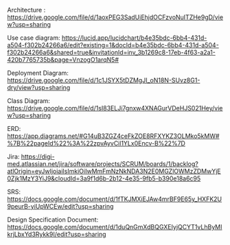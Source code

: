 Architecture : https://drive.google.com/file/d/1aoxPEG3SadUiEhjdOCFzvoNuITZHe9gD/view?usp=sharing

Use case diagram: https://lucid.app/lucidchart/b4e35bdc-6bb4-431d-a504-f302b24266a6/edit?existing=1&docId=b4e35bdc-6bb4-431d-a504-f302b24266a6&shared=true&invitationId=inv_3b1269c8-17eb-4f63-a2a1-420b7765735b&page=VnzogO1arqN5#

Deployment Diagram: https://drive.google.com/file/d/1c1JSYX5tDZMgJI_oN18N-SUvz8G1-dry/view?usp=sharing

Class Diagram: https://drive.google.com/file/d/1sI83ELJi7gnxw4XNAGurVDeHJS021Hey/view?usp=sharing

ERD: https://app.diagrams.net/#G14uB3ZGZ4ceFkZOE8RFXYKZ3OLMko5kMW#%7B%22pageId%22%3A%22zpvAyvCil1YLx0Encv-B%22%7D  

Jira: https://digi-med.atlassian.net/jira/software/projects/SCRUM/boards/1/backlog?atlOrigin=eyJwIjoiaiIsImkiOiIwMmFmNzNkNDA3N2E0MGZlOWMzZDMwYjE0Zjk1MzY3YiJ9&cloudId=3a9f1d6b-2b12-4e35-9fb5-b390e18a6c95

SRS: https://docs.google.com/document/d/1fTKJMXiEJAw4mrBF9E65y_HXFK2U9peurB-yiUpWCEw/edit?usp=sharing 

Design Specification Document: https://docs.google.com/document/d/1duQnGmXdBQGXEIyjQCYT1vLhByMIkrjLbxYd3Rykk9I/edit?usp=sharing
